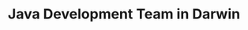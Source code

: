 ---
title: Java Development Team in Darwin
permalink: /landings/locations/darwin/developer/java
technology: Java
location: Darwin
---